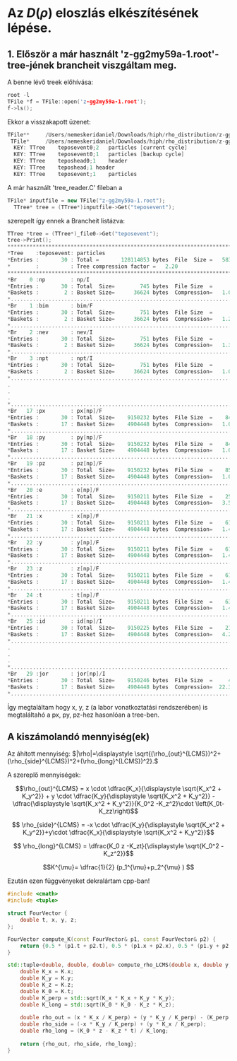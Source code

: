 # Az $D(\rho)$ eloszlás elkészítésének lépése.



## 1. Először a már használt 'z-gg2my59a-1.root'-tree-jének brancheit viszgáltam meg.

A benne lévő treek előhívása: 
```cpp
root -l
TFile *f = TFile::open('z-gg2my59a-1.root');
f->ls();
```
Ekkor a visszakapott üzenet:
```cpp
TFile**		/Users/nemeskeridaniel/Downloads/hiph/rho_distribution/z-gg2my59a-1.root	
 TFile*		/Users/nemeskeridaniel/Downloads/hiph/rho_distribution/z-gg2my59a-1.root	
  KEY: TTree	teposevent0;2	particles [current cycle]
  KEY: TTree	teposevent0;1	particles [backup cycle]
  KEY: TTree	teposhead0;1	header
  KEY: TTree	teposhead;1	header
  KEY: TTree	teposevent;1	particles
```
A már használt 'tree_reader.C' fileban a   
```cpp
TFile* inputfile = new TFile("z-gg2my59a-1.root");
  TTree* tree = (TTree*)inputfile->Get("teposevent");
```
szerepelt így ennek a Brancheit listázva:
```cpp
TTree *tree = (TTree*)_file0->Get("teposevent");
tree->Print();
******************************************************************************
*Tree    :teposevent: particles                                              *
*Entries :       30 : Total =       128114853 bytes  File  Size =   58300599 *
*        :          : Tree compression factor =   2.20                       *
******************************************************************************
*Br    0 :np        : np/I                                                   *
*Entries :       30 : Total  Size=        745 bytes  File Size  =        272 *
*Baskets :        2 : Basket Size=      36624 bytes  Compression=   1.00     *
*............................................................................*
*Br    1 :bim       : bim/F                                                  *
*Entries :       30 : Total  Size=        751 bytes  File Size  =        229 *
*Baskets :        2 : Basket Size=      36624 bytes  Compression=   1.20     *
*............................................................................*
*Br    2 :nev       : nev/I                                                  *
*Entries :       30 : Total  Size=        751 bytes  File Size  =        202 *
*Baskets :        2 : Basket Size=      36624 bytes  Compression=   1.36     *
*............................................................................*
*Br    3 :npt       : npt/I                                                  *
*Entries :       30 : Total  Size=        751 bytes  File Size  =        274 *
*Baskets :        2 : Basket Size=      36624 bytes  Compression=   1.00     *
*............................................................................*
.
.
.
*............................................................................*
*Br   17 :px        : px[np]/F                                               *
*Entries :       30 : Total  Size=    9150232 bytes  File Size  =    8437455 *
*Baskets :       17 : Basket Size=    4904448 bytes  Compression=   1.08     *
*............................................................................*
*Br   18 :py        : py[np]/F                                               *
*Entries :       30 : Total  Size=    9150232 bytes  File Size  =    8436430 *
*Baskets :       17 : Basket Size=    4904448 bytes  Compression=   1.08     *
*............................................................................*
*Br   19 :pz        : pz[np]/F                                               *
*Entries :       30 : Total  Size=    9150232 bytes  File Size  =    8535669 *
*Baskets :       17 : Basket Size=    4904448 bytes  Compression=   1.07     *
*............................................................................*
*Br   20 :e         : e[np]/F                                                *
*Entries :       30 : Total  Size=    9150211 bytes  File Size  =    2592451 *
*Baskets :       17 : Basket Size=    4904448 bytes  Compression=   3.53     *
*............................................................................*
*Br   21 :x         : x[np]/F                                                *
*Entries :       30 : Total  Size=    9150211 bytes  File Size  =    6135651 *
*Baskets :       17 : Basket Size=    4904448 bytes  Compression=   1.49     *
*............................................................................*
*Br   22 :y         : y[np]/F                                                *
*Entries :       30 : Total  Size=    9150211 bytes  File Size  =    6133079 *
*Baskets :       17 : Basket Size=    4904448 bytes  Compression=   1.49     *
*............................................................................*
*Br   23 :z         : z[np]/F                                                *
*Entries :       30 : Total  Size=    9150211 bytes  File Size  =    6154666 *
*Baskets :       17 : Basket Size=    4904448 bytes  Compression=   1.49     *
*............................................................................*
*Br   24 :t         : t[np]/F                                                *
*Entries :       30 : Total  Size=    9150211 bytes  File Size  =    6365666 *
*Baskets :       17 : Basket Size=    4904448 bytes  Compression=   1.44     *
*............................................................................*
*Br   25 :id        : id[np]/I                                               *
*Entries :       30 : Total  Size=    9150225 bytes  File Size  =    2152534 *
*Baskets :       17 : Basket Size=    4904448 bytes  Compression=   4.25     *
*............................................................................*
.
.
.
*............................................................................*
*Br   29 :jor       : jor[np]/I                                              *
*Entries :       30 : Total  Size=    9150246 bytes  File Size  =     409662 *
*Baskets :       17 : Basket Size=    4904448 bytes  Compression=  22.33     *
*............................................................................*
```
Így megtaláltam hogy x, y, z (a labor vonatkoztatási rendszerében) is megtaláltahó a px, py, pz-hez hasonlóan a tree-ben.

## A kiszámolandó mennyiség(ek)

Az áhított mennyiség: $|\rho|=\displaystyle \sqrt{(\rho_{out}^{LCMS})^2+(\rho_{side}^{LCMS})^2+(\rho_{long}^{LCMS})^2}.$

A szereplő mennyiségek: 

$$\rho_{out}^{LCMS} = x \cdot \dfrac{K_x}{\displaystyle \sqrt{K_x^2 + K_y^2}} + y \cdot \dfrac{K_y}{\displaystyle \sqrt{K_x^2 + K_y^2}}  - \dfrac{\displaystyle \sqrt{K_x^2 + K_y^2}}{K_0^2 -K_z^2}\cdot \left(K_0t-K_zz\right)$$

$$ \rho_{side}^{LCMS} = -x \cdot \dfrac{K_y}{\displaystyle \sqrt{K_x^2 + K_y^2}}+y\cdot  \dfrac{K_x}{\displaystyle \sqrt{K_x^2 + K_y^2}}$$

$$  \rho_{long}^{LCMS} = \dfrac{K_0 z -K_zt}{\displaystyle \sqrt{K_0^2 -K_z^2}}$$

$$K^{\mu}= \dfrac{1}{2} (p_1^{\mu}+p_2^{\mu} ) $$

Ezután ezen függvényeket dekralártam cpp-ban!

```cpp
#include <cmath>
#include <tuple>

struct FourVector {
    double t, x, y, z;
};

FourVector compute_K(const FourVector& p1, const FourVector& p2) {
    return {0.5 * (p1.t + p2.t), 0.5 * (p1.x + p2.x), 0.5 * (p1.y + p2.y), 0.5 * (p1.z + p2.z)};
}

std::tuple<double, double, double> compute_rho_LCMS(double x, double y, double z, double t, const FourVector& K) {
    double K_x = K.x;
    double K_y = K.y;
    double K_z = K.z;
    double K_0 = K.t;
    double K_perp = std::sqrt(K_x * K_x + K_y * K_y);
    double K_long = std::sqrt(K_0 * K_0 - K_z * K_z);
    
    double rho_out = (x * K_x / K_perp) + (y * K_y / K_perp) - (K_perp / K_long) * (K_0 * t - K_z * z);
    double rho_side = (-x * K_y / K_perp) + (y * K_x / K_perp);
    double rho_long = (K_0 * z - K_z * t) / K_long;
    
    return {rho_out, rho_side, rho_long};
}
```
